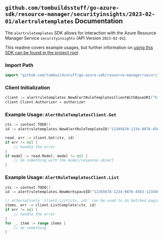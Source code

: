 
## `github.com/tombuildsstuff/go-azure-sdk/resource-manager/securityinsights/2023-02-01/alertruletemplates` Documentation

The `alertruletemplates` SDK allows for interaction with the Azure Resource Manager Service `securityinsights` (API Version `2023-02-01`).

This readme covers example usages, but further information on [using this SDK can be found in the project root](https://github.com/tombuildsstuff/go-azure-sdk/tree/main/docs).

### Import Path

```go
import "github.com/tombuildsstuff/go-azure-sdk/resource-manager/securityinsights/2023-02-01/alertruletemplates"
```


### Client Initialization

```go
client := alertruletemplates.NewAlertRuleTemplatesClientWithBaseURI("https://management.azure.com")
client.Client.Authorizer = authorizer
```


### Example Usage: `AlertRuleTemplatesClient.Get`

```go
ctx := context.TODO()
id := alertruletemplates.NewAlertRuleTemplateID("12345678-1234-9876-4563-123456789012", "example-resource-group", "workspaceValue", "alertRuleTemplateIdValue")

read, err := client.Get(ctx, id)
if err != nil {
	// handle the error
}
if model := read.Model; model != nil {
	// do something with the model/response object
}
```


### Example Usage: `AlertRuleTemplatesClient.List`

```go
ctx := context.TODO()
id := alertruletemplates.NewWorkspaceID("12345678-1234-9876-4563-123456789012", "example-resource-group", "workspaceValue")

// alternatively `client.List(ctx, id)` can be used to do batched pagination
items, err := client.ListComplete(ctx, id)
if err != nil {
	// handle the error
}
for _, item := range items {
	// do something
}
```
